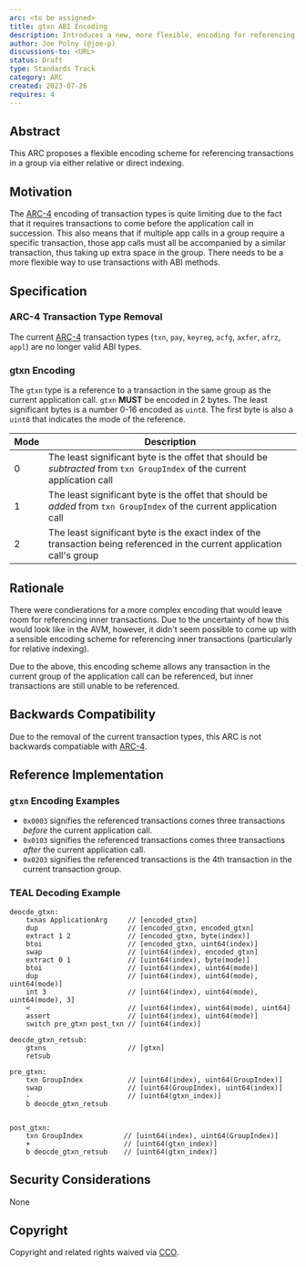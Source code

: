 ```yaml
---
arc: <to be assigned>
title: gtxn ABI Encoding
description: Introduces a new, more flexible, encoding for referencing other transactions in the group
author: Joe Polny (@joe-p)
discussions-to: <URL>
status: Draft
type: Standards Track
category: ARC
created: 2023-07-26
requires: 4
---
```


## Abstract
This ARC proposes a flexible encoding scheme for referencing transactions in a group via either relative or direct indexing.

## Motivation
The [ARC-4](./arc-0004.md) encoding of transaction types is quite limiting due to the fact that it requires transactions to come before the application call in succession. This also means that if multiple app calls in a group require a specific transaction, those app calls must all be accompanied by a similar transaction, thus taking up extra space in the group. There needs to be a more flexible way to use transactions with ABI methods.

## Specification

### ARC-4 Transaction Type Removal

The current [ARC-4](./arc-0004.md) transaction types (`txn`, `pay`, `keyreg`, `acfg`, `axfer`, `afrz`, `appl`) are no longer valid ABI types.

### gtxn Encoding
The `gtxn` type is a reference to a transaction in the same group as the current application call. `gtxn` **MUST** be encoded in 2 bytes. The least significant bytes is a number 0-16 encoded as `uint8`. The first byte is also a `uint8` that indicates the mode of the reference.

| Mode | Description |
| ---- | ----------- |
| 0 | The least significant byte is the offet that should be *subtracted* from `txn GroupIndex` of the current application call |
| 1 | The least significant byte is the offet that should be *added* from `txn GroupIndex` of the current application call |
| 2 | The least significant byte is the exact index of the transaction being referenced in the current application call's group |


## Rationale
There were condierations for a more complex encoding that would leave room for referencing inner transactions. Due to the uncertainty of how this would look like in the AVM, however, it didn't seem possible to come up with a sensible encoding scheme for referencing inner transactions (particularly for relative indexing).

Due to the above, this encoding scheme allows any transaction in the current group of the application call can be referenced, but inner transactions are still unable to be referenced.

## Backwards Compatibility
Due to the removal of the current transaction types, this ARC is not backwards compatiable with [ARC-4](./arc-0004.md).

## Reference Implementation

### `gtxn` Encoding Examples

* `0x0003` signifies the referenced transactions comes three transactions *before* the current application call.
* `0x0103` signifies the referenced transactions comes three transactions *after* the current application call.
* `0x0203` signifies the referenced transactions is the 4th transaction in the current transaction group.

### TEAL Decoding Example

```
deocde_gtxn:
    txnas ApplicationArg     // [encoded_gtxn]
    dup                      // [encoded_gtxn, encoded_gtxn]
    extract 1 2              // [encoded_gtxn, byte(index)]
    btoi                     // [encoded_gtxn, uint64(index)]
    swap                     // [uint64(index), encoded_gtxn]
    extract 0 1              // [uint64(index), byte(mode)]
    btoi                     // [uint64(index), uint64(mode)]
    dup                      // [uint64(index), uint64(mode), uint64(mode)]
    int 3                    // [uint64(index), uint64(mode), uint64(mode), 3]
    <                        // [uint64(index), uint64(mode), uint64]
    assert                   // [uint64(index), uint64(mode)]
    switch pre_gtxn post_txn // [uint64(index)]

deocde_gtxn_retsub:
    gtxns                    // [gtxn]
    retsub

pre_gtxn:
    txn GroupIndex           // [uint64(index), uint64(GroupIndex)]
    swap                     // [uint64(GroupIndex), uint64(index)]
    -                        // [uint64(gtxn_index)]
    b deocde_gtxn_retsub


post_gtxn:
    txn GroupIndex          // [uint64(index), uint64(GroupIndex)]
    +                       // [uint64(gtxn_index)]
    b deocde_gtxn_retsub    // [uint64(gtxn_index)]
```

## Security Considerations
None

## Copyright
Copyright and related rights waived via <a href="https://creativecommons.org/publicdomain/zero/1.0/">CCO</a>.
